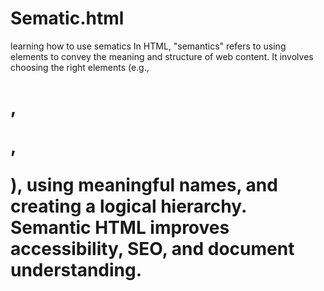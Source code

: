 # Sematic.html
learning how to use sematics
In HTML, "semantics" refers to using elements to convey the meaning and structure of web content. It involves choosing the right elements (e.g., <h1>, <p>, <nav>), using meaningful names, and creating a logical hierarchy. Semantic HTML improves accessibility, SEO, and document understanding.
